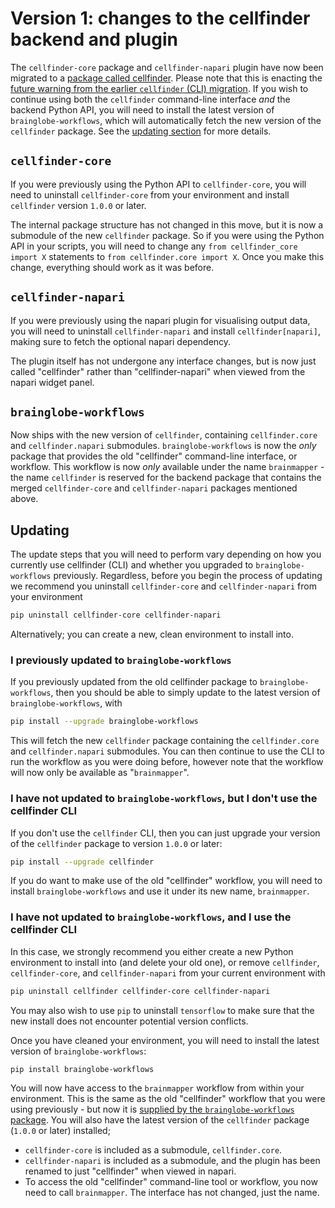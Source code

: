# Version 1: changes to the cellfinder backend and plugin

The `cellfinder-core` package and `cellfinder-napari` plugin have now been migrated to a [package called cellfinder](https://github.com/brainglobe/cellfinder).
Please note that this is enacting the [future warning from the earlier `cellfinder` (CLI) migration](./cellfinder-migration.md#future-warning).
If you wish to continue using both the `cellfinder` command-line interface *and* the backend Python API, you will need to install the latest version of `brainglobe-workflows`, which will automatically fetch the new version of the `cellfinder` package.
See the [updating section](#updating) for more details.

## `cellfinder-core`

If you were previously using the Python API to `cellfinder-core`, you will need to uninstall `cellfinder-core` from your environment and install `cellfinder` version `1.0.0` or later.

The internal package structure has not changed in this move, but it is now a submodule of the new `cellfinder` package.
So if you were using the Python API in your scripts, you will need to change any `from cellfinder_core import X` statements to `from cellfinder.core import X`.
Once you make this change, everything should work as it was before.

## `cellfinder-napari`

If you were previously using the napari plugin for visualising output data, you will need to uninstall `cellfinder-napari` and install `cellfinder[napari]`, making sure to fetch the optional napari dependency.

The plugin itself has not undergone any interface changes, but is now just called "cellfinder" rather than "cellfinder-napari" when viewed from the napari widget panel.

## `brainglobe-workflows`

Now ships with the new version of `cellfinder`, containing `cellfinder.core` and `cellfinder.napari` submodules.
`brainglobe-workflows` is now the *only* package that provides the old "cellfinder" command-line interface, or workflow.
This workflow is now _only_ available under the name `brainmapper` - the name `cellfinder` is reserved for the backend package that contains the merged `cellfinder-core` and `cellfinder-napari` packages mentioned above.

## Updating

The update steps that you will need to perform vary depending on how you currently use cellfinder (CLI) and whether you upgraded to `brainglobe-workflows` previously.
Regardless, before you begin the process of updating we recommend you uninstall `cellfinder-core` and `cellfinder-napari` from your environment

```bash
pip uninstall cellfinder-core cellfinder-napari
```

Alternatively; you can create a new, clean environment to install into.

### I previously updated to `brainglobe-workflows`

If you previously updated from the old cellfinder package to `brainglobe-workflows`, then you should be able to simply update to the latest version of `brainglobe-workflows`, with

```bash
pip install --upgrade brainglobe-workflows
```

This will fetch the new `cellfinder` package containing the `cellfinder.core` and `cellfinder.napari` submodules.
You can then continue to use the CLI to run the workflow as you were doing before, however note that the workflow will now only be available as "`brainmapper`".

### I have not updated to `brainglobe-workflows`, but I don't use the cellfinder CLI

If you don't use the `cellfinder` CLI, then you can just upgrade your version of the `cellfinder` package to version `1.0.0` or later:

```bash
pip install --upgrade cellfinder
```

If you do want to make use of the old "cellfinder" workflow, you will need to install `brainglobe-workflows` and use it under its new name, `brainmapper`.

### I have not updated to `brainglobe-workflows`, and I use the cellfinder CLI

In this case, we strongly recommend you either create a new Python environment to install into (and delete your old one), or remove `cellfinder`, `cellfinder-core`, and `cellfinder-napari` from your current environment with

```bash
pip uninstall cellfinder cellfinder-core cellfinder-napari
```

You may also wish to use `pip` to uninstall `tensorflow` to make sure that the new install does not encounter potential version conflicts.

Once you have cleaned your environment, you will need to install the latest version of `brainglobe-workflows`:

```bash
pip install brainglobe-workflows
```

You will now have access to the `brainmapper` workflow from within your environment.
This is the same as the old "cellfinder" workflow that you were using previously - but now it is [supplied by the `brainglobe-workflows` package](/blog/version1/cellfinder_migration_live.md).
You will also have the latest version of the `cellfinder` package (`1.0.0` or later) installed;

- `cellfinder-core` is included as a submodule, `cellfinder.core`.
- `cellfinder-napari` is included as a submodule, and the plugin has been renamed to just "cellfinder" when viewed in napari.
- To access the old "cellfinder" command-line tool or workflow, you now need to call `brainmapper`. The interface has not changed, just the name.
